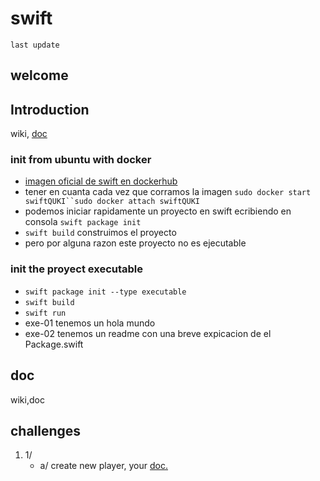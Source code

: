 # swift
`last update`
## welcome
## Introduction 
wiki, <a href="https://docs.swift.org/swift-book/LanguageGuide/TheBasics.html">doc</a>
### init from ubuntu with docker

- <a href="https://hub.docker.com/_/swift">imagen oficial de swift en dockerhub</a>
- tener en cuanta cada vez que corramos la imagen `sudo docker start swiftQUKI``sudo docker attach swiftQUKI`
- podemos iniciar rapidamente un proyecto en swift ecribiendo en consola `swift package init`
- `swift build` construimos el proyecto
- pero por alguna razon este proyecto no es ejecutable

### init the proyect executable

- `swift package init --type executable`
- `swift build`
- `swift run`
- exe-01 tenemos un hola mundo
- exe-02 tenemos un readme con una breve expicacion de el Package.swift
## doc
wiki,doc
## challenges 
1. 1/
   - a/ create new player, your <a href="https://developer.apple.com/swift/">doc.</a>
